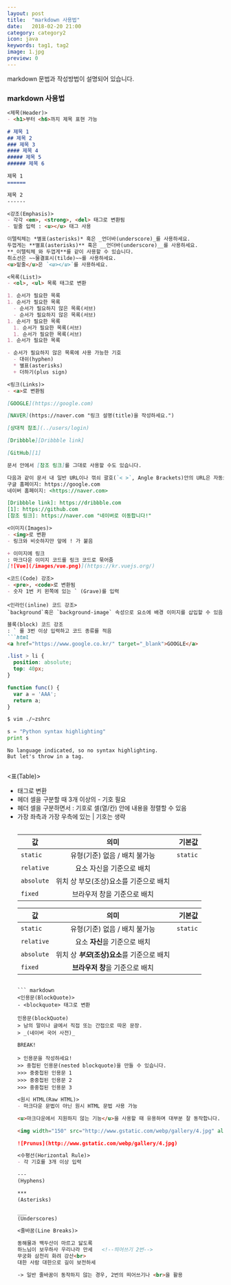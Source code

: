 ```yaml
---
layout: post
title:  "markdown 사용법"
date:   2018-02-20 21:00
category: category2
icon: java
keywords: tag1, tag2
image: 1.jpg
preview: 0
---
```


markdown 문법과 작성방법이 설명되어 있습니다.
### markdown 사용법

``` markdown
<제목(Header)>
- <h1>부터 <h6>까지 제목 표현 가능

# 제목 1
## 제목 2
### 제목 3
#### 제목 4
##### 제목 5
###### 제목 6

제목 1
======

제목 2
------
```

``` markdown
<강조(Emphasis)>
- 각각 <em>, <strong>, <del> 태그로 변환됨
- 밑줄 입력 : <u></u> 태그 사용

이텔릭체는 *별표(asterisks)* 혹은 _언더바(underscore)_를 사용하세요.
두껍게는 **별표(asterisks)** 혹은 __언더바(underscore)__를 사용하세요.
**_이텔릭체_와 두껍게**를 같이 사용할 수 있습니다.
취소선은 ~~물결표시(tilde)~~를 사용하세요.
<u>밑줄</u>은 `<u></u>`를 사용하세요.
```
``` markdown
<목록(List)>
- <ol>, <ul> 목록 태그로 변환

1. 순서가 필요한 목록
1. 순서가 필요한 목록
  - 순서가 필요하지 않은 목록(서브) 
  - 순서가 필요하지 않은 목록(서브) 
1. 순서가 필요한 목록
  1. 순서가 필요한 목록(서브)
  1. 순서가 필요한 목록(서브)
1. 순서가 필요한 목록

- 순서가 필요하지 않은 목록에 사용 가능한 기호
  - 대쉬(hyphen)
  * 별표(asterisks)
  + 더하기(plus sign)
```

``` markdown
<링크(Links)>
- <a>로 변환됨

[GOOGLE](https://google.com)

[NAVER](https://naver.com "링크 설명(title)을 작성하세요.")

[상대적 참조](../users/login)

[Dribbble][Dribbble link]

[GitHub][1]

문서 안에서 [참조 링크]를 그대로 사용할 수도 있습니다.

다음과 같이 문서 내 일반 URL이나 꺾쇠 괄호(`< >`, Angle Brackets)안의 URL은 자동으로 링크를 사용합니다.
구글 홈페이지: https://google.com
네이버 홈페이지: <https://naver.com>

[Dribbble link]: https://dribbble.com
[1]: https://github.com
[참조 링크]: https://naver.com "네이버로 이동합니다!"
```

``` markdown
<이미지(Images)>
- <img>로 변환
- 링크와 비슷하지만 앞에 ! 가 붙음

+ 이미지에 링크
: 마크다운 이미지 코드를 링크 코드로 묶어줌
[![Vue](/images/vue.png)](https://kr.vuejs.org/)
```

``` markdown
<코드(Code) 강조>
- <pre>, <code>로 변환됨
- 숫자 1번 키 왼쪽에 있는 ` (Grave)를 입력
```

``` 
<인라인(inline) 코드 강조>
`background`혹은 `background-image` 속성으로 요소에 배경 이미지를 삽입할 수 있음
```

``` markdown
블록(block) 코드 강조
: ` 를 3번 이상 입력하고 코드 종류를 적음
```html
<a href="https://www.google.co.kr/" target="_blank">GOOGLE</a>
```

```css
.list > li {
  position: absolute;
  top: 40px;
}
```

```javascript
function func() {
  var a = 'AAA';
  return a;
}
```

```bash
$ vim ./~zshrc
```

```python
s = "Python syntax highlighting"
print s
```

```
No language indicated, so no syntax highlighting. 
But let's throw in a tag.
```
```

```
<표(Table)>
- <table> 태그로 변환
- 헤더 셀을 구분할 때 3개 이상의 - 기호 필요
- 헤더 셀을 구분하면서 : 기호로 셀(열/칸) 안에 내용을 정렬할 수 있음
- 가장 좌측과 가장 우측에 있는 | 기호는 생략

| 값 | 의미 | 기본값 |
|---|:---:|---:|
| `static` | 유형(기준) 없음 / 배치 불가능 | `static` |
| `relative` | 요소 자신을 기준으로 배치 |  |
| `absolute` | 위치 상 부모(조상)요소를 기준으로 배치 |  |
| `fixed` | 브라우저 창을 기준으로 배치 |  |

값 | 의미 | 기본값
---|:---:|---:
`static` | 유형(기준) 없음 / 배치 불가능 | `static`
`relative` | 요소 **자신**을 기준으로 배치 |
`absolute` | 위치 상 **_부모_(조상)요소**를 기준으로 배치 |
`fixed` | **브라우저 창**을 기준으로 배치 |
```

``` markdown
<인용문(BlockQuote)>
- <blockquote> 태그로 변환

인용문(blockQuote)
> 남의 말이나 글에서 직접 또는 간접으로 따온 문장.
> _(네이버 국어 사전)_

BREAK!

> 인용문을 작성하세요!
>> 중첩된 인용문(nested blockquote)을 만들 수 있습니다.
>>> 중중첩된 인용문 1
>>> 중중첩된 인용문 2
>>> 중중첩된 인용문 3
```

``` markdown
<원시 HTML(Raw HTML)>
- 마크다운 문법이 아닌 원시 HTML 문법 사용 가능

<u>마크다운에서 지원하지 않는 기능</u>을 사용할 때 유용하며 대부분 잘 동작합니다.

<img width="150" src="http://www.gstatic.com/webp/gallery/4.jpg" alt="Prunus" title="A Wild Cherry (Prunus avium) in flower">

![Prunus](http://www.gstatic.com/webp/gallery/4.jpg)
```

``` markdown
<수평선(Horizontal Rule)>
- 각 기호를 3개 이상 입력

---
(Hyphens)

***
(Asterisks)

___
(Underscores)
```

``` markdown
<줄바꿈(Line Breaks)>

동해물과 백두산이 마르고 닳도록 
하느님이 보우하사 우리나라 만세   <!--띄어쓰기 2번-->
무궁화 삼천리 화려 강산<br>
대한 사람 대한으로 길이 보전하세

-> 일반 줄바꿈이 동작하지 않는 경우, 2번의 띄어쓰기나 <br>을 활용
```